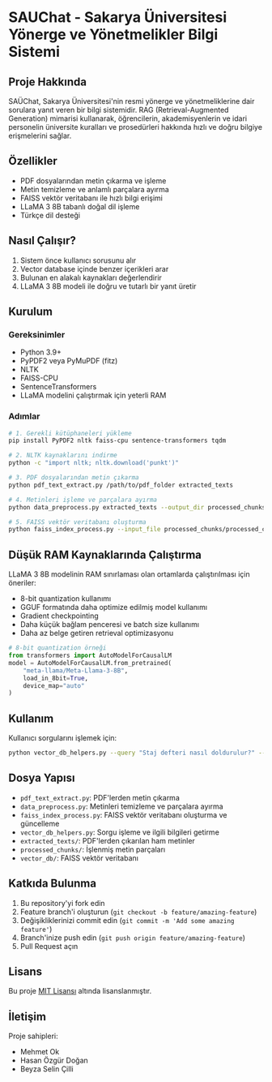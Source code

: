 # SAUChat - Sakarya Üniversitesi Yönerge ve Yönetmelikler Bilgi Sistemi

## Proje Hakkında

SAÜChat, Sakarya Üniversitesi'nin resmi yönerge ve yönetmeliklerine dair sorulara yanıt veren bir bilgi sistemidir. RAG (Retrieval-Augmented Generation) mimarisi kullanarak, öğrencilerin, akademisyenlerin ve idari personelin üniversite kuralları ve prosedürleri hakkında hızlı ve doğru bilgiye erişmelerini sağlar.

## Özellikler

- PDF dosyalarından metin çıkarma ve işleme
- Metin temizleme ve anlamlı parçalara ayırma
- FAISS vektör veritabanı ile hızlı bilgi erişimi
- LLaMA 3 8B tabanlı doğal dil işleme
- Türkçe dil desteği

## Nasıl Çalışır?

1. Sistem önce kullanıcı sorusunu alır
2. Vector database içinde benzer içerikleri arar
3. Bulunan en alakalı kaynakları değerlendirir
4. LLaMA 3 8B modeli ile doğru ve tutarlı bir yanıt üretir

## Kurulum

### Gereksinimler

- Python 3.9+
- PyPDF2 veya PyMuPDF (fitz)
- NLTK
- FAISS-CPU
- SentenceTransformers
- LLaMA modelini çalıştırmak için yeterli RAM

### Adımlar

```bash
# 1. Gerekli kütüphaneleri yükleme
pip install PyPDF2 nltk faiss-cpu sentence-transformers tqdm

# 2. NLTK kaynaklarını indirme
python -c "import nltk; nltk.download('punkt')"

# 3. PDF dosyalarından metin çıkarma
python pdf_text_extract.py /path/to/pdf_folder extracted_texts

# 4. Metinleri işleme ve parçalara ayırma
python data_preprocess.py extracted_texts --output_dir processed_chunks

# 5. FAISS vektör veritabanı oluşturma
python faiss_index_process.py --input_file processed_chunks/processed_chunks.json --db_path vector_db --create_new
```

## Düşük RAM Kaynaklarında Çalıştırma

LLaMA 3 8B modelinin RAM sınırlaması olan ortamlarda çalıştırılması için öneriler:

- 8-bit quantization kullanımı
- GGUF formatında daha optimize edilmiş model kullanımı
- Gradient checkpointing
- Daha küçük bağlam penceresi ve batch size kullanımı
- Daha az belge getiren retrieval optimizasyonu

```python
# 8-bit quantization örneği
from transformers import AutoModelForCausalLM
model = AutoModelForCausalLM.from_pretrained(
    "meta-llama/Meta-Llama-3-8B",
    load_in_8bit=True,
    device_map="auto"
)
```

## Kullanım

Kullanıcı sorgularını işlemek için:

```bash
python vector_db_helpers.py --query "Staj defteri nasıl doldurulur?" --db_path vector_db
```

## Dosya Yapısı

- `pdf_text_extract.py`: PDF'lerden metin çıkarma
- `data_preprocess.py`: Metinleri temizleme ve parçalara ayırma
- `faiss_index_process.py`: FAISS vektör veritabanı oluşturma ve güncelleme
- `vector_db_helpers.py`: Sorgu işleme ve ilgili bilgileri getirme
- `extracted_texts/`: PDF'lerden çıkarılan ham metinler
- `processed_chunks/`: İşlenmiş metin parçaları
- `vector_db/`: FAISS vektör veritabanı

## Katkıda Bulunma

1. Bu repository'yi fork edin
2. Feature branch'i oluşturun (`git checkout -b feature/amazing-feature`)
3. Değişikliklerinizi commit edin (`git commit -m 'Add some amazing feature'`)
4. Branch'inize push edin (`git push origin feature/amazing-feature`)
5. Pull Request açın

## Lisans

Bu proje [MIT Lisansı](https://opensource.org/licenses/MIT) altında lisanslanmıştır.

## İletişim

Proje sahipleri: 
 - Mehmet Ok
 - Hasan Özgür Doğan
 - Beyza Selin Çilli
